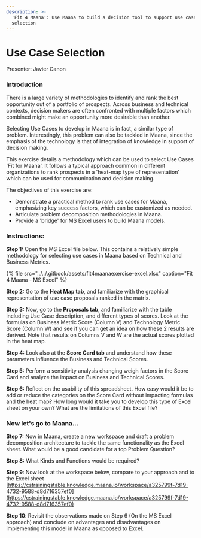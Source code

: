 ```yaml
---
description: >-
  'Fit 4 Maana': Use Maana to build a decision tool to support use case
  selection
---
```


# Use Case Selection

Presenter: Javier Canon

### **Introduction**

There is a large variety of methodologies to identify and rank the best opportunity out of a portfolio of prospects.  Across business and technical contexts, decision makers are often confronted with multiple factors which combined might make an opportunity more desirable than another.

Selecting Use Cases to develop in Maana is in fact, a similar type of problem. Interestingly, this problem can also be tackled in Maana, since the emphasis of the technology is that of integration of knowledge in support of decision making. 

This exercise details a methodology which can be used to select Use Cases 'Fit for Maana'. It follows a typical approach common in different organizations to rank prospects in a 'heat-map type of representation' which can be used for communication and decision making. 

The objectives of this exercise are:

* Demonstrate a practical method to rank use cases for Maana, emphasizing key success factors, which can be customized as needed. 
* Articulate problem decomposition methodologies in Maana. 
* Provide a 'bridge' for MS Excel users to build Maana models.

### **Instructions:**

**Step 1:** Open the MS Excel file below. This contains a relatively simple methodology for selecting use cases in Maana based on Technical and Business Metrics. 

{% file src="../../.gitbook/assets/fit4maanaexercise-excel.xlsx" caption="Fit 4 Maana - MS Excel" %}

**Step 2:** Go to the **Heat Map tab**, and familiarize with the graphical representation of use case proposals ranked in the matrix. 

**Step 3:** Now, go to the **Proposals tab**, and familiarize with the table including Use Case description, and different types of scores. Look at the formulas on Business Metric Score \(Column V\) and Technology Metric Score \(Column W\) and see if you can get an idea on how these 2 results are derived. Note that results on Columns V and W are the actual scores plotted in the heat map. 

**Step 4:** Look also at the **Score Card tab** and understand how these parameters influence the Business and Technical Scores. 

**Step 5:** Perform a sensitivity analysis changing weigh factors in the Score Card and analyze the impact on Business and Technical Scores. 

**Step 6:** Reflect on the usability of this spreadsheet. How easy would it be to add or reduce the categories on the Score Card without impacting formulas and the heat map? How long would it take you to develop this type of Excel sheet on your own? What are the limitations of this Excel file?

### Now let's go to Maana...  

**Step 7:** Now in Maana, create a new workspace and draft a problem decomposition architecture to tackle the same functionality as the Excel sheet. What would be a good candidate for a top Problem Question? 

**Step 8:** What Kinds and Functions would be required?

**Step 9**: Now look at the workspace below, compare to your approach and to the Excel sheet [https://cstrainingstable.knowledge.maana.io/workspace/a325799f-7d19-4732-9588-d8d716357ef0](https://cstrainingstable.knowledge.maana.io/workspace/a325799f-7d19-4732-9588-d8d716357ef0)

**Step 10**: Revisit the observations made on Step 6 \(On the MS Excel approach\) and conclude on advantages and disadvantages on implementing this model in Maana as opposed to Excel.

